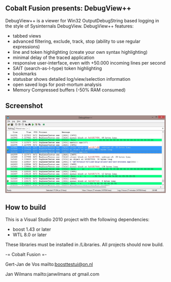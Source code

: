 Cobalt Fusion presents: DebugView++
----------

DebugView++ is a viewer for Win32 OutputDebugString based logging in the style of
Sysinternals DebugView. DebugView++ features:

- tabbed views
- advanced filtering, exclude, track, stop (ability to use regular expressions) 
- line and token highlighting (create your own syntax highlighting)
- minimal delay of the traced application
- responsive user-interface, even with +50.000 incoming lines per second
- SAIT (search-as-I-type) token highlighting
- bookmarks
- statusbar shows detailed log/view/selection information
- open saved logs for post-mortum analysis
- Memory Compressed buffers (-50% RAM consumed)

Screenshot
----------
![DebugView++ Screenshot](/DebugView++/art/syntax_high.jpg "DebugView++ Screenshot")

How to build
------------

This is a Visual Studio 2010 project with the following dependencies:
- boost 1.43 or later
- WTL 8.0 or later

These libraries must be installed in /Libraries. All projects should now build.

-= Cobalt Fusion =-

Gert-Jan de Vos
mailto:boosttestui@on.nl

Jan Wilmans
mailto:janwilmans _at_ gmail.com
